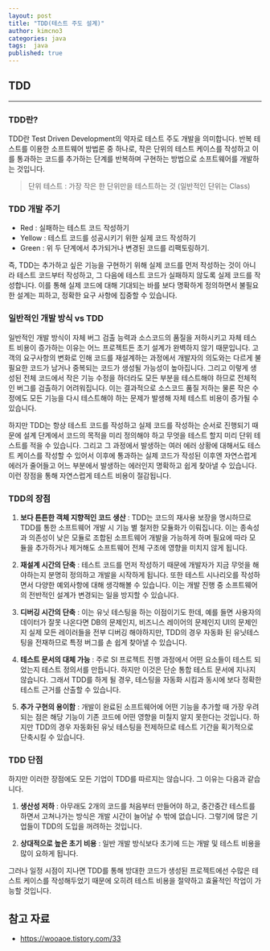 ```yaml
---
layout: post
title: "TDD(테스트 주도 설계)"
author: kimcno3
categories: java
tags:  java
published: true
---
```


## TDD
***
### TDD란?
TDD란 Test Driven Development의 약자로 테스트 주도 개발을 의미합니다. 반복 테스트를 이용한 소프트웨어 방법론 중 하나로, 작은 단위의 테스트 케이스를 작성하고 이를 통과하는 코드를 추가하는 단계를 반복하며 구현하는 방법으로 소프트웨어를 개발하는 것입니다.

> 단위 테스트 : 가장 작은 한 단위만을 테스트하는 것 (일반적인 단위는 Class)

### TDD 개발 주기
- Red : 실패하는 테스트 코드 작성하기
- Yellow : 테스트 코드를 성공시키기 위한 실제 코드 작성하기
- Green : 위 두 단계에서 추가되거나 변경된 코드를 리팩토링하기.

즉, TDD는 추가하고 싶은 기능을 구현하기 위해 실제 코드를 먼저 작성하는 것이 아니라 테스트 코드부터 작성하고, 그 다음에 테스트 코드가 실패하지 않도록 실제 코드를 작성합니다. 이를 통해 실제 코드에 대해 기대되는 바를 보다 명확하게 정의하면서 불필요한 설계는 피하고, 정확한 요구 사항에 집중할 수 있습니다.

### 일반적인 개발 방식 vs TDD

일반적인 개발 방식이 자체 버그 검출 능력과 소스코드의 품질을 저하시키고 자체 테스트 비용이 증가하는 이유는 어느 프로젝트든 초기 설계가 완벽하지 않기 때문입니다. 고객의 요구사항의 변화로 인해 코드를 재설계하는 과정에서 개발자의 의도와는 다르게 불필요한 코드가 남거나 중복되는 코드가 생성될 가능성이 높아집니다. 그리고 이렇게 생성된 전체 코드에서 작은 기능 수정을 하더라도 모든 부분을 테스트해야 하므로 전체적인 버그를 검출하기 어려워집니다. 이는 결과적으로 소스코드 품질 저하는 물론 작은 수정에도 모든 기능을 다시 테스트해야 하는 문제가 발생해 자체 테스트 비용이 증가될 수 있습니다.

하지만 TDD는 항상 테스트 코드를 작성하고 실제 코드를 작성하는 순서로 진행되기 때문에 설계 단계에서 코드의 목적을 미리 정의해야 하고 무엇을 테스트 할지 미리 단위 테스트를 적을 수 있습니다. 그리고 그 과정에서 발생하는 여러 에러 상황에 대해서도 테스트 케이스를 작성할 수 있어서 이후에 통과하는 실제 코드가 작성된 이후엔 자연스럽게 에러가 줄어들고 어느 부분에서 발생하는 에러인지 명확하고 쉽게 찾아낼 수 있습니다. 이런 장점을 통해 자연스럽게 테스트 비용이 절감됩니다.


### TDD의 장점

1. **보다 튼튼한 객체 지향적인 코드 생산**
: TDD는 코드의 재사용 보장을 명시하므로 TDD를 통한 소프트웨어 개발 시 기능 별 철저한 모듈화가 이뤄집니다. 이는 종속성과 의존성이 낮은 모듈로 조합된 소프트웨어 개발을 가능하게 하며 필요에 따라 모듈을 추가하거나 제거해도 소프트웨어 전체 구조에 영향을 미치지 않게 됩니다.


2. **재설계 시간의 단축**
: 테스트 코드를 먼저 작성하기 때문에 개발자가 지금 무엇을 해야하는지 분명히 정의하고 개발을 시작하게 됩니다. 또한 테스트 시나리오를 작성하면서 다양한 예외사항에 대해 생각해볼 수 있습니다. 이는 개발 진행 중 소프트웨어의 전반적인 설계가 변경되는 일을 방지할 수 있습니다.


3. **디버깅 시간의 단축**
: 이는 유닛 테스팅을 하는 이점이기도 한데, 예를 들면 사용자의 데이터가 잘못 나온다면 DB의 문제인지, 비즈니스 레이어의 문제인지 UI의 문제인지 실제 모든 레이러들을 전부 디버깅 해야하지만, TDD의 경우 자동화 된 유닛테스팅을 전재하므로 특정 버그를 손 쉽게 찾아낼 수 있습니다.


4. **테스트 문서의 대체 가능**
: 주로 SI 프로젝트 진행 과정에서 어떤 요소들이 테스트 되었는지 테스트 정의서를 만듭니다. 하지만 이것은 단순 통합 테스트 문서에 지나지 않습니다. 그래서 TDD를 하게 될 경우, 테스팅을 자동화 시킴과 동시에 보다 정확한 테스트 근거를 산출할 수 있습니다.


5. **추가 구현의 용이함**
: 개발이 완료된 소프트웨어에 어떤 기능을 추가할 때 가장 우려되는 점은 해당 기능이 기존 코드에 어떤 영향을 미칠지 알지 못한다는 것입니다. 하지만 TDD의 경우 자동화된 유닛 테스팅을 전제하므로 테스트 기간을 획기적으로 단축시킬 수 있습니다.

### TDD 단점
하지만 이러한 장점에도 모든 기업이 TDD를 따르지는 않습니다. 그 이유는 다음과 같습니다.

1. **생산성 저하**
: 아무래도 2개의 코드를 처음부터 만들어야 하고, 중간중간 테스트를 하면서 고쳐나가는 방식은 개발 시간이 늘어날 수 밖에 없습니다. 그렇기에 많은 기업들이 TDD의 도입을 꺼려하는 것입니다.

2. **상대적으로 높은 초기 비용**
: 일반 개발 방식보다 초기에 드는 개발 및 테스트 비용을 많이 요하게 됩니다.

그러나 일정 시점이 지나면 TDD를 통해 방대한 코드가 생성된 프로젝트에선 수많은 테스트 케이스를 작성해두었기 때문에 오히려 테스트 비용을 절약하고 효율적인 작업이 가능할 것입니다.


## 참고 자료
- https://wooaoe.tistory.com/33 